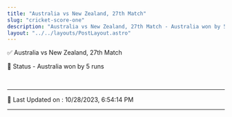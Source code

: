 ```yaml
---
title: "Australia vs New Zealand, 27th Match"
slug: "cricket-score-one"
description: "Australia vs New Zealand, 27th Match - Australia won by 5 runs."
layout: "../../layouts/PostLayout.astro"
--- 
```


✅ Australia vs New Zealand, 27th Match

📑 Status - Australia won by 5 runs

<br />

***

📝 Last Updated on : 10/28/2023, 6:54:14 PM

***

